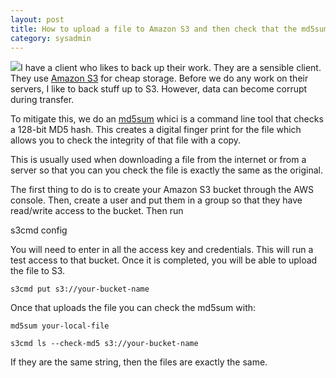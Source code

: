 ```yaml
---
layout: post
title: How to upload a file to Amazon S3 and then check that the md5sum matches
category: sysadmin
---
```


<img src="https://dl.dropboxusercontent.com/u/264998/site/kabads.monkeez.org/photos/md5.png" class="pull-left myclass"/>I have a client who likes to back up their work. They are a sensible client. They use [Amazon S3](https://en.wikipedia.org/wiki/Amazon_S3) for cheap storage. Before we do any work on their servers, I like to back stuff up to S3. However, data can become corrupt during transfer.

To mitigate this, we do an [md5sum](https://en.wikipedia.org/wiki/Md5sum) whici is a command line tool that checks a 128-bit MD5 hash. This creates a digital finger print for the file which allows you to check the integrity of that file with a copy.

This is usually used when downloading a file from the internet or from a server so that you can you check the file is exactly the same as the original.

The first thing to do is to create your Amazon S3 bucket through the AWS console. Then, create a user and put them in a group so that they have read/write access to the bucket. Then run

   s3cmd config

You will need to enter in all the access key and credentials. This will run a test access to that bucket. Once it is completed, you will be able to upload the file to S3.

    s3cmd put s3://your-bucket-name

Once that uploads the file you can check the md5sum with:

    md5sum your-local-file

    s3cmd ls --check-md5 s3://your-bucket-name

If they are the same string, then the files are exactly the same.

